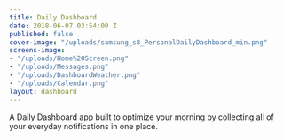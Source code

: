 ```yaml
---
title: Daily Dashboard
date: 2018-06-07 03:54:00 Z
published: false
cover-image: "/uploads/samsung_s8_PersonalDailyDashboard_min.png"
screens-image:
- "/uploads/Home%20Screen.png"
- "/uploads/Messages.png"
- "/uploads/DashboardWeather.png"
- "/uploads/Calendar.png"
layout: dashboard
---
```


A Daily Dashboard app built to optimize your morning by collecting all of your everyday notifications in one place.